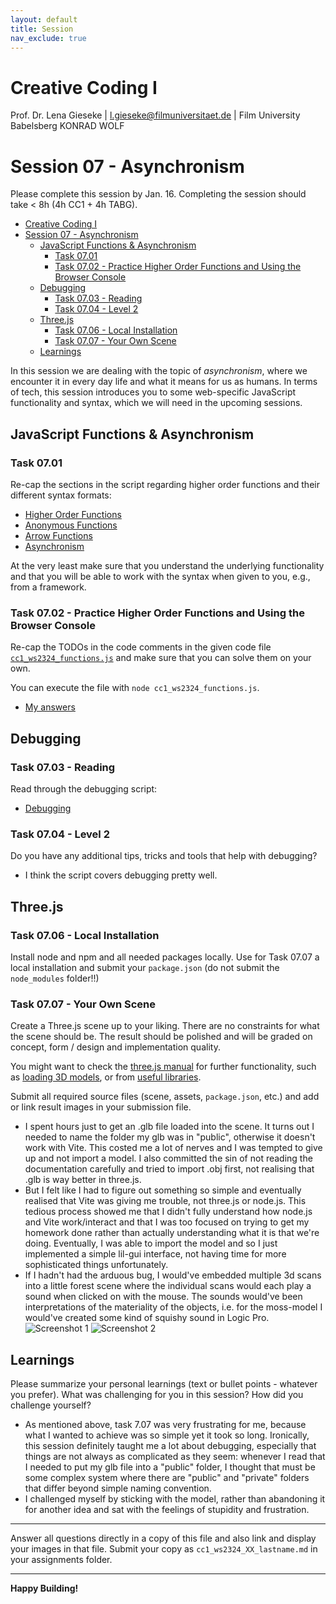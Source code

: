 ```yaml
---
layout: default
title: Session
nav_exclude: true
---
```



# Creative Coding I

Prof. Dr. Lena Gieseke \| l.gieseke@filmuniversitaet.de  \| Film University Babelsberg KONRAD WOLF
  


# Session 07 - Asynchronism

Please complete this session by Jan. 16. Completing the session should take < 8h (4h CC1 + 4h TABG). 


- [Creative Coding I](#creative-coding-i)
- [Session 07 - Asynchronism](#session-07---asynchronism)
  - [JavaScript Functions \& Asynchronism](#javascript-functions--asynchronism)
    - [Task 07.01](#task-0701)
    - [Task 07.02 - Practice Higher Order Functions and Using the Browser Console](#task-0702---practice-higher-order-functions-and-using-the-browser-console)
  - [Debugging](#debugging)
    - [Task 07.03 - Reading](#task-0703---reading)
    - [Task 07.04 - Level 2](#task-0704---level-2)
  - [Three.js](#threejs)
    - [Task 07.06 - Local Installation](#task-0706---local-installation)
    - [Task 07.07 - Your Own Scene](#task-0707---your-own-scene)
  - [Learnings](#learnings)

In this session we are dealing with the topic of *asynchronism*, where we encounter it in every day life and what it means for us as humans. In terms of tech, this session introduces you to some web-specific JavaScript functionality and syntax, which we will need in the upcoming sessions.  


## JavaScript Functions & Asynchronism

### Task 07.01

Re-cap the sections in the script regarding higher order functions and their different syntax formats:

* [Higher Order Functions](../../02_scripts/cc1_ws2324_04_javascript_script.md#higher-order-functions)
* [Anonymous Functions](../../02_scripts/cc1_ws2324_04_javascript_script.md#anonymous-functions)
* [Arrow Functions](../../02_scripts/cc1_ws2324_04_javascript_script.md#arrow-functions)
* [Asynchronism](../../02_scripts/cc1_ws2324_04_javascript_script.md#asynchronism)

At the very least make sure that you understand the underlying functionality and that you will be able to work with the syntax when given to you, e.g., from a framework. 

### Task 07.02 - Practice Higher Order Functions and Using the Browser Console

Re-cap the TODOs in the code comments in the given code file [`cc1_ws2324_functions.js`](cc1_ws2324_functions.js) and make sure that you can solve them on your own.

You can execute the file with `node cc1_ws2324_functions.js`.

* [My answers](cc1_ws2324_function_huson.js)

## Debugging

### Task 07.03 - Reading

Read through the debugging script:

* [Debugging](../../02_scripts/cc1_ws2324_07_debugging_script.md)

### Task 07.04 - Level 2

Do you have any additional tips, tricks and tools that help with debugging?

* I think the script covers debugging pretty well. 

## Three.js

### Task 07.06 - Local Installation

Install node and npm and all needed packages locally. Use for Task 07.07 a local installation and submit your `package.json` (do not submit the `node_modules` folder!!)


### Task 07.07 - Your Own Scene

Create a Three.js scene up to your liking. There are no constraints for what the scene should be. The result should be polished and will be graded on concept, form / design and implementation quality.

You might want to check the [three.js manual](https://threejs.org/docs/index.html#manual/en/introduction/Creating-a-scene) for further functionality, such as [loading 3D models](https://threejs.org/docs/index.html#manual/en/introduction/Loading-3D-models), or from [useful libraries](https://threejs.org/docs/index.html#manual/en/introduction/Libraries-and-Plugins).

Submit all required source files (scene, assets, `package.json`, etc.) and add or link result images in your submission file.

* I spent hours just to get an .glb file loaded into the scene. It turns out I needed to name the folder my glb was in "public", otherwise it doesn't work with Vite. This costed me a lot of nerves and I was tempted to give up and not import a model. I also committed the sin of not reading the documentation carefully and tried to import .obj first, not realising that .glb is way better in three.js. 
* But I felt like I had to figure out something so simple and eventually realised that Vite was giving me trouble, not three.js or node.js. This tedious process showed me that I didn't fully understand how node.js and Vite work/interact and that I was too focused on trying to get my homework done rather than actually understanding what it is that we're doing. Eventually, I was able to import the model and so I just implemented a simple lil-gui interface, not having time for more sophisticated things unfortunately.  
* If I hadn't had the arduous bug, I would've embedded multiple 3d scans into a little forest scene where the individual scans would each play a sound when clicked on with the mouse. The sounds would've been interpretations of the materiality of the objects, i.e. for the moss-model I would've created some kind of squishy sound in Logic Pro.
![Screenshot 1]("glb_modifier1.png")
![Screenshot 2]("glb_modifier2.png")

## Learnings

Please summarize your personal learnings (text or bullet points - whatever you prefer). What was challenging for you in this session? How did you challenge yourself?

* As mentioned above, task 7.07 was very frustrating for me, because what I wanted to achieve was so simple yet it took so long. Ironically, this session definitely taught me a lot about debugging, especially that things are not always as complicated as they seem: whenever I read that I needed to put my glb file into a "public" folder, I thought that must be some complex system where there are "public" and "private" folders that differ beyond simple naming convention. 
* I challenged myself by sticking with the model, rather than abandoning it for another idea and sat with the feelings of stupidity and frustration. 

---

Answer all questions directly in a copy of this file and also link and display your images in that file. Submit your copy as `cc1_ws2324_XX_lastname.md` in your assignments folder.

---


**Happy Building!**
